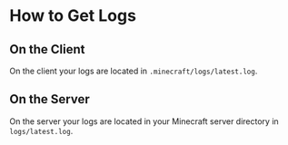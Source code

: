 # How to Get Logs

## On the Client

On the client your logs are located in `.minecraft/logs/latest.log`.

## On the Server

On the server your logs are located in your Minecraft server directory in `logs/latest.log`.
